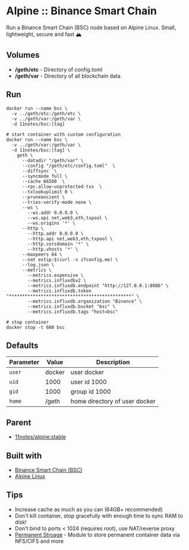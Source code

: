 # Alpine :: Binance Smart Chain
Run a Binance Smart Chain (BSC) node based on Alpine Linux. Small, lightweight, secure and fast 🏔️

## Volumes
* **/geth/etc** - Directory of config.toml
* **/geth/var** - Directory of all blockchain data

## Run
```shell
docker run --name bsc \
  -v ../geth/etc:/geth/etc \
  -v ../geth/var:/geth/var \
  -d 11notes/bsc:[tag]
```

```shell
# start container with custom configuration
docker run --name bsc \
  -v ../geth/var:/geth/var \
  -d 11notes/bsc:[tag] \
    geth \
      --datadir "/geth/var" \
      --config "/geth/etc/config.toml"  \
      --diffsync  \
      --syncmode full \
      --cache 66560  \
      --rpc.allow-unprotected-txs  \
      --txlookuplimit 0 \
      --pruneancient \
      --tries-verify-mode none \
      --ws \
        --ws.addr 0.0.0.0 \
        --ws.api net,web3,eth,txpool \
        --ws.origins '*' \
      --http \
        --http.addr 0.0.0.0 \
        --http.api net,web3,eth,txpool \
        --http.corsdomain '*' \
        --http.vhosts '*' \
      --maxpeers 64 \
      --nat extip:$(curl -s ifconfig.me) \
      --log.json \
      --metrics \
        --metrics.expensive \
        --metrics.influxdbv2 \
        --metrics.influxdb.endpoint "http://127.0.0.1:8086" \
        --metrics.influxdb.token "**********************************************" \
        --metrics.influxdb.organization "Binance" \
        --metrics.influxdb.bucket "bsc" \
        --metrics.influxdb.tags "host=bsc"

# stop container
docker stop -t 600 bsc
```

## Defaults
| Parameter | Value | Description |
| --- | --- | --- |
| `user` | docker | user docker |
| `uid` | 1000 | user id 1000 |
| `gid` | 1000 | group id 1000 |
| `home` | /geth | home directory of user docker |

## Parent
* [11notes/alpine:stable](https://github.com/11notes/docker-alpine)

## Built with
* [Binance Smart Chain (BSC)](https://github.com/bnb-chain/bsc)
* [Alpine Linux](https://alpinelinux.org)

## Tips
* Increase cache as much as you can (64GB+ recommended)
* Don't kill container, stop gracefully with enough time to sync RAM to disk!
* Don't bind to ports < 1024 (requires root), use NAT/reverse proxy
* [Permanent Stroage](https://github.com/11notes/alpine-docker-netshare) - Module to store permanent container data via NFS/CIFS and more